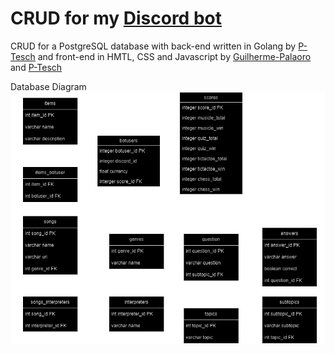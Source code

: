 # CRUD for my [Discord bot](https://github.com/P-Tesch/discord_bot)

CRUD for a PostgreSQL database with back-end written in Golang by [P-Tesch](https://github.com/P-Tesch) and front-end in HMTL, CSS and Javascript by [Guilherme-Palaoro](https://github.com/Guilherme-Palaoro) and [P-Tesch](https://github.com/P-Tesch)

Database Diagram
![alt text](/BotDB.png "Database Diagram")
